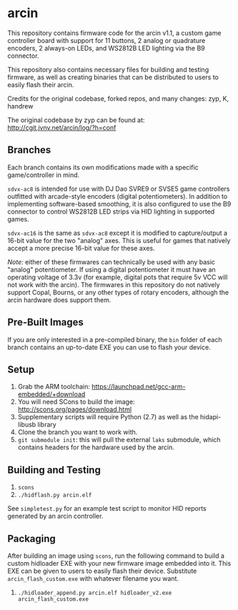arcin
=====
This repository contains firmware code for the arcin v1.1, a custom game controller board with support for 11 buttons, 2 analog or quadrature encoders, 2 always-on LEDs, and WS2812B LED lighting via the B9 connector.

This repository also contains necessary files for building and testing firmware, as well as creating binaries that can be distributed to users to easily flash their arcin.

Credits for the original codebase, forked repos, and many changes: zyp, K, handrew

The original codebase by zyp can be found at: http://cgit.jvnv.net/arcin/log/?h=conf

Branches
--------
Each branch contains its own modifications made with a specific game/controller in mind.

`sdvx-ac8` is intended for use with DJ Dao SVRE9 or SVSE5 game controllers outfitted with arcade-style encoders (digital potentiometers). In addition to implementing software-based smoothing, it is also configured to use the B9 connector to control WS2812B LED strips via HID lighting in supported games.

`sdvx-ac16` is the same as `sdvx-ac8` except it is modified to capture/output a 16-bit value for the two "analog" axes. This is useful for games that natively accept a more precise 16-bit value for these axes.

*Note:* either of these firmwares can technically be used with any basic "analog" potentiometer. If using a digital potentiometer it must have an operating voltage of 3.3v (for example, digital pots that require 5v VCC will not work with the arcin). The firmwares in this repository do not natively support Copal, Bourns, or any other types of rotary encoders, although the arcin hardware does support them.

Pre-Built Images
----------------
If you are only interested in a pre-compiled binary, the `bin` folder of each branch contains an up-to-date EXE you can use to flash your device.

Setup
-----
1. Grab the ARM toolchain: https://launchpad.net/gcc-arm-embedded/+download
2. You will need SCons to build the image: http://scons.org/pages/download.html
3. Supplementary scripts will require Python (2.7) as well as the hidapi-libusb library
4. Clone the branch you want to work with.
5. `git submodule init`: this will pull the external `laks` submodule, which contains headers for the hardware used by the arcin.

Building and Testing
--------------------
1. `scons`
2. `./hidflash.py arcin.elf`

See `simpletest.py` for an example test script to monitor HID reports generated by an arcin controller.

Packaging
---------
After building an image using `scons`, run the following command to build a custom hidloader EXE with your new firmware image embedded into it. This EXE can be given to users to easily flash their device. Substitute `arcin_flash_custom.exe` with whatever filename you want.

1. `./hidloader_append.py arcin.elf hidloader_v2.exe arcin_flash_custom.exe`
